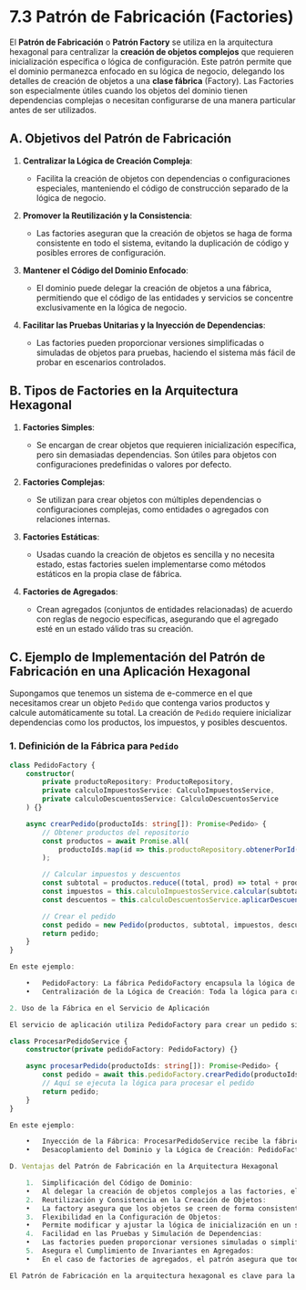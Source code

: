 # 7.3 Patrón de Fabricación (Factories)

El **Patrón de Fabricación** o **Patrón Factory** se utiliza en la arquitectura hexagonal para centralizar la **creación de objetos complejos** que requieren inicialización específica o lógica de configuración. Este patrón permite que el dominio permanezca enfocado en su lógica de negocio, delegando los detalles de creación de objetos a una **clase fábrica** (Factory). Las Factories son especialmente útiles cuando los objetos del dominio tienen dependencias complejas o necesitan configurarse de una manera particular antes de ser utilizados.

## A. Objetivos del Patrón de Fabricación

1. **Centralizar la Lógica de Creación Compleja**:

   - Facilita la creación de objetos con dependencias o configuraciones especiales, manteniendo el código de construcción separado de la lógica de negocio.

2. **Promover la Reutilización y la Consistencia**:

   - Las factories aseguran que la creación de objetos se haga de forma consistente en todo el sistema, evitando la duplicación de código y posibles errores de configuración.

3. **Mantener el Código del Dominio Enfocado**:

   - El dominio puede delegar la creación de objetos a una fábrica, permitiendo que el código de las entidades y servicios se concentre exclusivamente en la lógica de negocio.

4. **Facilitar las Pruebas Unitarias y la Inyección de Dependencias**:
   - Las factories pueden proporcionar versiones simplificadas o simuladas de objetos para pruebas, haciendo el sistema más fácil de probar en escenarios controlados.

## B. Tipos de Factories en la Arquitectura Hexagonal

1. **Factories Simples**:

   - Se encargan de crear objetos que requieren inicialización específica, pero sin demasiadas dependencias. Son útiles para objetos con configuraciones predefinidas o valores por defecto.

2. **Factories Complejas**:

   - Se utilizan para crear objetos con múltiples dependencias o configuraciones complejas, como entidades o agregados con relaciones internas.

3. **Factories Estáticas**:

   - Usadas cuando la creación de objetos es sencilla y no necesita estado, estas factories suelen implementarse como métodos estáticos en la propia clase de fábrica.

4. **Factories de Agregados**:
   - Crean agregados (conjuntos de entidades relacionadas) de acuerdo con reglas de negocio específicas, asegurando que el agregado esté en un estado válido tras su creación.

## C. Ejemplo de Implementación del Patrón de Fabricación en una Aplicación Hexagonal

Supongamos que tenemos un sistema de e-commerce en el que necesitamos crear un objeto `Pedido` que contenga varios productos y calcule automáticamente su total. La creación de `Pedido` requiere inicializar dependencias como los productos, los impuestos, y posibles descuentos.

### 1. Definición de la Fábrica para `Pedido`

```typescript
class PedidoFactory {
    constructor(
        private productoRepository: ProductoRepository,
        private calculoImpuestosService: CalculoImpuestosService,
        private calculoDescuentosService: CalculoDescuentosService
    ) {}

    async crearPedido(productoIds: string[]): Promise<Pedido> {
        // Obtener productos del repositorio
        const productos = await Promise.all(
            productoIds.map(id => this.productoRepository.obtenerPorId(id))
        );

        // Calcular impuestos y descuentos
        const subtotal = productos.reduce((total, prod) => total + prod.precio, 0);
        const impuestos = this.calculoImpuestosService.calcular(subtotal);
        const descuentos = this.calculoDescuentosService.aplicarDescuento(productos);

        // Crear el pedido
        const pedido = new Pedido(productos, subtotal, impuestos, descuentos);
        return pedido;
    }
}

En este ejemplo:

	•	PedidoFactory: La fábrica PedidoFactory encapsula la lógica de creación de un pedido, incluyendo la obtención de productos desde un repositorio, el cálculo de impuestos y la aplicación de descuentos.
	•	Centralización de la Lógica de Creación: Toda la lógica para crear un pedido se centraliza en la fábrica, manteniendo la lógica del dominio en Pedido enfocada solo en el estado y el comportamiento del pedido.

2. Uso de la Fábrica en el Servicio de Aplicación

El servicio de aplicación utiliza PedidoFactory para crear un pedido sin conocer los detalles de su inicialización.

class ProcesarPedidoService {
    constructor(private pedidoFactory: PedidoFactory) {}

    async procesarPedido(productoIds: string[]): Promise<Pedido> {
        const pedido = await this.pedidoFactory.crearPedido(productoIds);
        // Aquí se ejecuta la lógica para procesar el pedido
        return pedido;
    }
}

En este ejemplo:

	•	Inyección de la Fábrica: ProcesarPedidoService recibe la fábrica PedidoFactory como dependencia, permitiendo crear el pedido sin conocer los detalles de su construcción.
	•	Desacoplamiento del Dominio y la Lógica de Creación: PedidoFactory encapsula la creación del pedido, manteniendo el servicio de aplicación y el dominio enfocados en el proceso y la lógica de negocio.

D. Ventajas del Patrón de Fabricación en la Arquitectura Hexagonal

	1.	Simplificación del Código de Dominio:
	•	Al delegar la creación de objetos complejos a las factories, el dominio permanece limpio y centrado en las reglas de negocio, sin distracciones de lógica de construcción.
	2.	Reutilización y Consistencia en la Creación de Objetos:
	•	La factory asegura que los objetos se creen de forma consistente y reutilizable en todo el sistema, con las mismas reglas de inicialización aplicadas.
	3.	Flexibilidad en la Configuración de Objetos:
	•	Permite modificar y ajustar la lógica de inicialización en un solo lugar, facilitando cambios futuros sin necesidad de alterar el código del dominio.
	4.	Facilidad en las Pruebas y Simulación de Dependencias:
	•	Las factories pueden proporcionar versiones simuladas o simplificadas de objetos para facilitar las pruebas, especialmente cuando se necesita simular estados iniciales específicos o dependencias.
	5.	Asegura el Cumplimiento de Invariantes en Agregados:
	•	En el caso de factories de agregados, el patrón asegura que todos los objetos relacionados se creen en un estado válido, respetando las reglas de negocio y manteniendo la consistencia interna.

El Patrón de Fabricación en la arquitectura hexagonal es clave para la creación de objetos complejos y garantiza que el dominio permanezca enfocado en la lógica de negocio. Este patrón facilita el mantenimiento, promueve la consistencia y permite pruebas más flexibles, asegurando que los objetos del sistema cumplan con los requisitos específicos y estén listos para su uso en la lógica de negocio.

```
